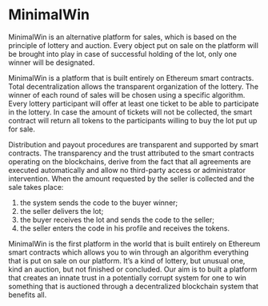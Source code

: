 # MinimalWin

MinimalWin is an alternative platform for sales, which is based on the principle of lottery
and auction. Every object put on sale on the platform will be brought into play in case of
successful holding of the lot, only one winner will be designated. 

MinimalWin is a platform that is built entirely on Ethereum smart contracts. Total decentralization allows the transparent organization of the lottery. The winner of each round of sales will be chosen using a specific algorithm. Every lottery participant will offer at least one ticket to be able to participate in the lottery. In case the amount of tickets will not be collected, the smart contract will return all tokens to the participants willing to buy the lot put up for sale. 

Distribution and payout procedures are transparent and supported by smart contracts. The transparency and the trust attributed to the smart contracts operating on the blockchains, derive from the fact that all agreements are executed automatically and allow no third-party access or administrator intervention. When the amount requested by the seller is collected and the sale takes place:
1. the system sends the code to the buyer winner;
2. the seller delivers the lot;
3. the buyer receives the lot and sends the code to the seller;
4. the seller enters the code in his profile and receives the tokens.

MinimalWin is the first platform in the world that is built entirely on Ethereum smart
contracts which allows you to win through an algorithm everything that is put on sale on
our platform. It’s a kind of lottery, but unusual one, kind an auction, but not finished or
concluded. Our aim is to built a platform that creates an innate trust in a potentially
corrupt system for one to win something that is auctioned through a decentralized
blockchain system that benefits all.